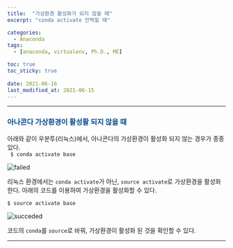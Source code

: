 ```yaml
---
title:  "가상환경 활성화가 되지 않을 때"
excerpt: "conda activate 안먹힐 때"

categories:
  - Anaconda
tags:
  - [anaconda, virtualenv, Ph.D., ME]

toc: true
toc_sticky: true
 
date: 2021-06-16
last_modified_at: 2021-06-15
---
```


---

### <span style="color:#084B8A">아나콘다 가상환경이 활성활 되지 않을 때</span>

아래와 같이 우분투(리눅스)에서, 아나콘다의 가상환경이 활성화 되지 않는 경우가 종종 있다.  
``` $ conda activate base```

![failed](/assets/images/2021-06-10-source-activate/error.png)

리눅스 환경에서는 ```conda activate```가 아닌, ```source activate```로 가상환경을 활성화한다. 아래의 코드를 이용하여 가상환경을 활성화할 수 있다.  

```$ source activate base ```

![succeded](/assets/images/2021-06-10-source-activate/source_activate.png)

코드의 ```conda```를 ```source```로 바꿔, 가상환경이 활성화 된 것을 확인할 수 있다.

---